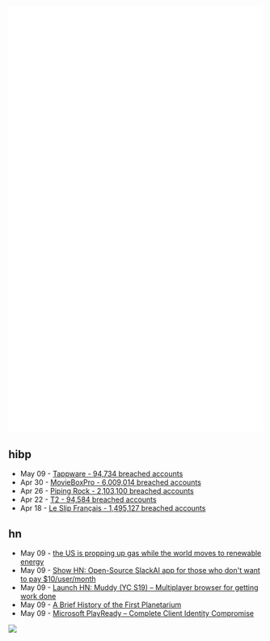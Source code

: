 ![Metrics](https://raw.githubusercontent.com/phixion/phixion/master/metrics.svg)

## hibp

<!--
for https://github.com/phixion/phixion/blob/main/.github/workflows/feeds.yml
-->
<!--START_SECTION:haveibeenpwnd-->
- May 09 - [Tappware - 94,734 breached accounts](https://haveibeenpwned.com/PwnedWebsites#Tappware)
- Apr 30 - [MovieBoxPro - 6,009,014 breached accounts](https://haveibeenpwned.com/PwnedWebsites#MovieBoxPro)
- Apr 26 - [Piping Rock - 2,103,100 breached accounts](https://haveibeenpwned.com/PwnedWebsites#PipingRock)
- Apr 22 - [T2 - 94,584 breached accounts](https://haveibeenpwned.com/PwnedWebsites#T2)
- Apr 18 - [Le Slip Français - 1,495,127 breached accounts](https://haveibeenpwned.com/PwnedWebsites#LeSlipFrancais)
<!--END_SECTION:haveibeenpwnd-->

## hn

<!--
for https://github.com/phixion/phixion/blob/main/.github/workflows/feeds.yml
-->
<!--START_SECTION:hn-->
- May 09 - [the US is propping up gas while the world moves to renewable energy](https://www.theverge.com/2024/5/7/24151375/renewable-energy-global-electricity-report-us-gas)
- May 09 - [Show HN: Open-Source SlackAI app for those who don't want to pay $10/user/month](https://github.com/meetbryce/open-source-slack-ai)
- May 09 - [Launch HN: Muddy (YC S19) – Multiplayer browser for getting work done](https://news.ycombinator.com/item?id=40309342)
- May 09 - [A Brief History of the First Planetarium](https://spectrum.ieee.org/planetarium-history)
- May 09 - [Microsoft PlayReady – Complete Client Identity Compromise](https://seclists.org/fulldisclosure/2024/May/5)
<!--END_SECTION:hn-->

<!--
for https://yhype.me
-->
![](https://hit.yhype.me/github/profile?user_id=13013670)
